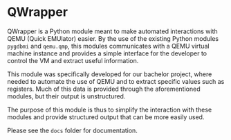 # QWrapper

QWrapper is a Python module meant to make automated interactions with QEMU (Quick EMUlator) easier. By the use of the existing Python modules `pygdbmi` and `qemu.qmp`, this modules communicates with a QEMU virtual machine instance and provides a simple interface for the developer to control the VM and extract useful information. 

This module was specifically developed for our bachelor project, where needed to automate the use of QEMU and to extract specific values such as registers. Much of this data is provided through the aforementioned modules, but their output is unstructured.

The purpose of this module is thus to simplify the interaction with these modules and provide structured output that can be more easily used.

Please see the `docs` folder for documentation.